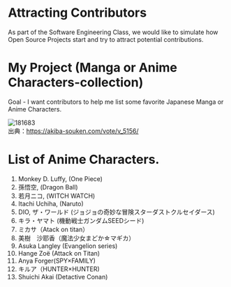 # Attracting Contributors
As part of the Software Engineering Class, we would like to simulate how Open Source Projects start and try to attract potential contributions.

# My Project (Manga or Anime Characters-collection)
Goal - I want contributors to help me list some favorite Japanese Manga or Anime Characters.

![181683](https://github.com/ryosuke-shi/AttractingContributors-AnimeCharacters/assets/166581480/851a0e9a-44a8-48b8-8498-7f6c9ebe391e)
</br>
出典：https://akiba-souken.com/vote/v_5156/</br>

# List of Anime Characters.
1. Monkey D. Luffy, (One Piece)
2. 孫悟空, (Dragon Ball)
3. 若月ニコ, (WITCH WATCH)
4. Itachi Uchiha, (Naruto)
5. DIO, ザ・ワールド (ジョジョの奇妙な冒険スターダストクルセイダース)
6. キラ・ヤマト (機動戦士ガンダムSEEDシード)
7. ミカサ（Atack on titan）
8. 美樹　沙耶香（魔法少女まどか☆マギカ）
9. Asuka Langley (Evangelion series)
10. Hange Zoë (Attack on Titan)
11. Anya Forger(SPY×FAMILY)
12. キルア（HUNTER×HUNTER)
13. Shuichi Akai (Detactive Conan)
